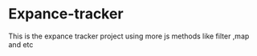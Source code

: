 # Expance-tracker
This is the expance tracker project using more js methods like filter ,map and etc
